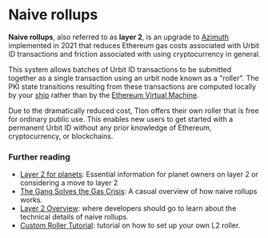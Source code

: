 # Naive rollups

**Naive rollups**, also referred to as **layer 2**, is an upgrade to [Azimuth](azimuth.md) implemented in 2021 that reduces Ethereum gas costs associated with Urbit ID transactions and friction associated with using cryptocurrency in general.

This system allows batches of Urbit ID transactions to be submitted together as a single transaction using an urbit node known as a "roller". The PKI state transitions resulting from these transactions are computed locally by your [ship](ship.md) rather than by the [Ethereum Virtual Machine](https://ethereum.org/en/developers/docs/evm/).

Due to the dramatically reduced cost, Tlon offers their own roller that is free for ordinary public use. This enables new users to get started with a permanent Urbit ID without any prior knowledge of Ethereum, cryptocurrency, or blockchains.

### Further reading <a href="#further-reading" id="further-reading"></a>

* [Layer 2 for planets](../user-manual/id/layer-2-for-planets.md): Essential information for planet owners on layer 2 or considering a move to layer 2
* [The Gang Solves the Gas Crisis](https://urbit.org/blog/rollups): A casual overview of how naive rollups works.
* [Layer 2 Overview](../urbit-id/concepts/layer2.md): where developers should go to learn about the technical details of naive rollups.
* [Custom Roller Tutorial](../urbit-id/guides/roller-tutorial.md): tutorial on how to set up your own L2 roller.
